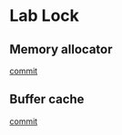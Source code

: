 # Lab Lock

## Memory allocator
[commit](https://github.com/Nowherechan/xv6-labs-2022/commit/b2c77bb96661c9cb11c32f79159b5813a3de307b)

## Buffer cache
[commit](https://github.com/Nowherechan/xv6-labs-2022/commit/92ebe1252837926488cbf15988a6d58b4224f86f)